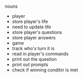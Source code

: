 nouns
 - player
  - store player's life
  - need to update life
  - store player's questions
  - store player answers
 - game
  - track who's turn it is
  - read in player's commands
  - print out the question
  - print out prompts
  - check if winning conditin is met